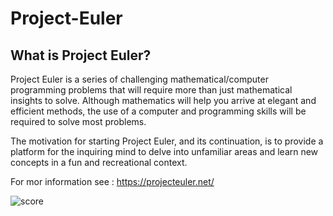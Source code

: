 # Project-Euler

## What is Project Euler?

Project Euler is a series of challenging mathematical/computer programming problems that will require more than just mathematical insights to solve. Although mathematics will help you arrive at elegant and efficient methods, the use of a computer and programming skills will be required to solve most problems.

The motivation for starting Project Euler, and its continuation, is to provide a platform for the inquiring mind to delve into unfamiliar areas and learn new concepts in a fun and recreational context.

For mor information see : https://projecteuler.net/


![score](https://projecteuler.net/profile/vice_moi.png)

